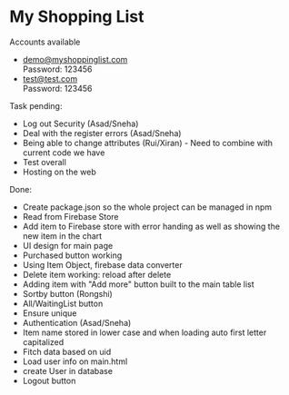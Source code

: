 # My Shopping List

Accounts available
- demo@myshoppinglist.com  
Password: 123456
- test@test.com   
Password: 123456

Task pending:

- Log out Security (Asad/Sneha)
- Deal with the register errors (Asad/Sneha)
- Being able to change attributes (Rui/Xiran)   - Need to combine with current code we have
- Test overall
- Hosting on the web

Done:

- Create package.json so the whole project can be managed in npm
- Read from Firebase Store
- Add item to Firebase store with error handing as well as showing the new item in the chart
- UI design for main page
- Purchased button working
- Using Item Object, firebase data converter
- Delete item working: reload after delete
- Adding item with "Add more" button built to the main table list
- Sortby button (Rongshi)
- All/WaitingList button
- Ensure unique
- Authentication (Asad/Sneha)
- Item name stored in lower case and when loading auto first letter capitalized
- Fitch data based on uid
- Load user info on main.html
- create User in database
- Logout button


